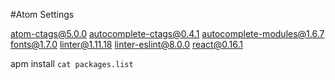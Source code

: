 #Atom Settings

atom-ctags@5.0.0
autocomplete-ctags@0.4.1
autocomplete-modules@1.6.7
fonts@1.7.0
linter@1.11.18
linter-eslint@8.0.0
react@0.16.1


apm install `cat packages.list`
